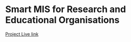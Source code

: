 # Smart MIS for Research and Educational Organisations 
[Project Live link](http://3.16.70.189:8000/)
